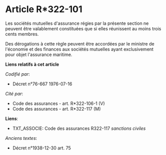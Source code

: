 # Article R*322-101

Les sociétés mutuelles d'assurance régies par la présente section ne peuvent être valablement constituées que si elles
réunissent au moins trois cents membres.

Des dérogations à cette règle peuvent être accordées par le ministre de l'économie et des finances aux sociétés mutuelles
ayant exclusivement pour objet l'assurance maritime.

**Liens relatifs à cet article**

_Codifié par_:

  - Décret n°76-667 1976-07-16

_Cité par_:

  - Code des assurances - art. R*322-106-1 (V)
  - Code des assurances - art. R*322-117 (M)

**Liens**:

  - TXT_ASSOCIE: Code des assurances R322-117 *sanctions civiles*

_Anciens textes_:

  - Décret n°1938-12-30 art. 75
